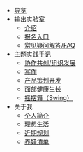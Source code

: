 


- [导览](/)
- 输出实验室
  - [介绍](f_output/)
  - [报名入口](f_output/signup.md)
  - [常见疑问解答/FAQ](f_output/faq.md)
- 主题实践手记 
  - [协作共创/组织发展]()
  - [写作](wr/)
  - [产品策划开发]()
  - [面部健康生长]()   
  - [摇摆舞（Swing）](swing/)   
- 关于我
  - [个人简介](about.md)
  - [理想生活](about/ideallife_ishanshan.md)
  - [近期规划](https://docs.qq.com/doc/DVWlSYW53c1dtanB4)
  - [养娃清单](family/hb_parenting.md)

